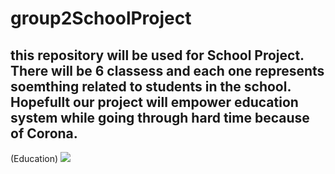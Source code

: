 # group2SchoolProject
## this repository will be used for School Project. There will be 6 classess and each one represents soemthing related to students in the school. Hopefullt our project will empower education system while going through hard time because of Corona. 

(Education)
![](http://www.archive.voicesofyouth.org/assets/5823f446370f8-full_cropped.jpeg)
